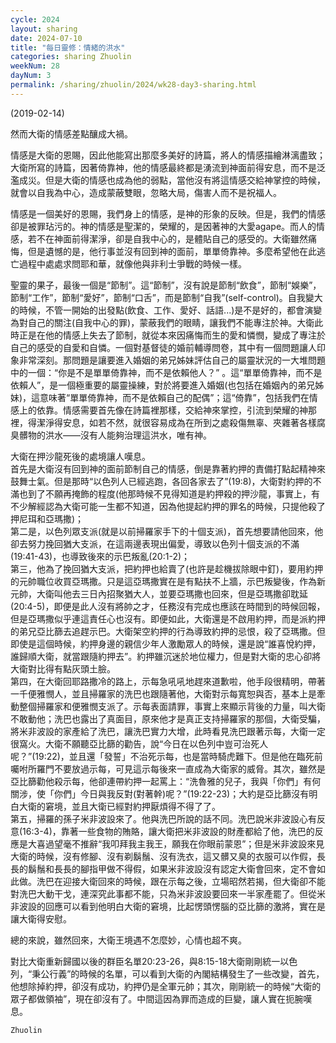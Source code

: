 ```yaml
---
cycle: 2024
layout: sharing
date: 2024-07-10
title: "每日靈修：情緒的洪水"
categories: sharing Zhuolin
weekNum: 28
dayNum: 3
permalink: /sharing/zhuolin/2024/wk28-day3-sharing.html
---
```

(2019-02-14)

然而大衛的情感差點釀成大禍。  

情感是大衛的恩賜，因此他能寫出那麼多美好的詩篇，將人的情感描繪淋漓盡致；大衛所寫的詩篇，因著倚靠神，他的情感最終都是湧流到神面前得安息，而不是泛濫成災。但是大衛的情感也成為他的弱點，當他沒有將這情感交給神掌控的時候，就會以自我為中心，造成蒙蔽雙眼，忽略大局，傷害人而不是祝福人。  

情感是一個美好的恩賜，我們身上的情感，是神的形象的反映。但是，我們的情感卻是被罪玷污的。神的情感是聖潔的，榮耀的，是因著神的大愛agape。而人的情感，若不在神面前得潔淨，卻是自我中心的，是體貼自己的感受的。大衛雖然痛悔，但是遺憾的是，他行事並沒有回到神的面前，單單倚靠神。多麼希望他在此逃亡過程中處處求問耶和華，就像他與非利士爭戰的時候一樣。  

聖靈的果子，最後一個是“節制”。這“節制”，沒有說是節制“飲食”，節制“娛樂”，節制“工作”，節制“愛好”，節制“口舌”，而是節制“自我”(self-control)。自我變大的時候，不管一開始的出發點(飲食、工作、愛好、話語...)是不是好的，都會演變為對自己的關注(自我中心的罪)，蒙蔽我們的眼睛，讓我們不能專注於神。大衛此時正是在他的情感上失去了節制，就從本來因痛悔而生的愛和憐憫，變成了專注於自己的感受的自愛和自憐。一個對基督徒的婚前輔導問卷，其中有一個問題讓人印象非常深刻。那問題是讓要進入婚姻的弟兄姊妹評估自己的屬靈狀況的一大堆問題中的一個：“你是不是單單倚靠神，而不是依賴他人？” 。這“單單倚靠神，而不是依賴人”，是一個極重要的屬靈操練，對於將要進入婚姻(也包括在婚姻內的弟兄姊妹)，這意味著“單單倚靠神，而不是依賴自己的配偶”；這“倚靠”，包括我們在情感上的依靠。情感需要首先像在詩篇裡那樣，交給神來掌控，引流到榮耀的神那裡，得潔淨得安息，如若不然，就很容易成為在所到之處殺傷無辜、夾雜著各樣腐臭髒物的洪水——沒有人能夠治理這洪水，唯有神。  

大衛在押沙龍死後的處境讓人嘆息。    
首先是大衛沒有回到神的面前節制自己的情感，倒是靠著約押的責備打點起精神來鼓舞士氣。但是那時“以色列人已經逃跑，各回各家去了”(19:8)，大衛對約押的不滿也到了不願再掩飾的程度(他那時候不見得知道是約押殺的押沙龍，事實上，有不少解經認為大衛可能一生都不知道，因為他提起約押的罪名的時候，只提他殺了押尼珥和亞瑪撒)；    
第二是，以色列眾支派(就是以前掃羅家手下的十個支派)，首先想要請他回來，他卻去努力挽回猶大支派，在這兩邊表現出偏愛，導致以色列十個支派的不滿(19:41-43)，也導致後來的示巴叛亂(20:1-2)；    
第三，他為了挽回猶大支派，把約押也給賣了(也許是趁機拔除眼中釘)，要用約押的元帥職位收買亞瑪撒。只是這亞瑪撒實在是有點扶不上牆，示巴叛變後，作為新元帥，大衛叫他去三日內招聚猶大人，並要亞瑪撒也回來，但是亞瑪撒卻耽延(20:4-5)，即便是此人沒有將帥之才，任務沒有完成也應該在時間到的時候回報，但是亞瑪撒似乎連這責任心也沒有。即便如此，大衛還是不啟用約押，而是派約押的弟兄亞比篩去追趕示巴。大衛架空約押的行為導致約押的忌恨，殺了亞瑪撒。但即使是這個時候，約押身邊的親信少年人激勵眾人的時候，還是說“誰喜悅約押，誰歸順大衛，就當跟隨約押去”。約押雖沉迷於地位權力，但是對大衛的忠心卻將大衛對比得有點灰頭土臉。    
第四，在大衛回耶路撒冷的路上，示每急吼吼地趕來道歉啦，他手段很精明，帶著一千便雅憫人，並且掃羅家的洗巴也跟隨著他，大衛對示每寬恕與否，基本上是牽動整個掃羅家和便雅憫支派了。示每表面請罪，事實上來顯示背後的力量，叫大衛不敢動他；洗巴也露出了真面目，原來他才是真正支持掃羅家的那個，大衛受騙，將米非波設的家產給了洗巴，讓洗巴實力大增，此時看見洗巴跟著示每，大衛一定很窩火。大衛不願聽亞比篩的勸告，說“今日在以色列中豈可治死人呢？”(19:22)，並且還「發誓」不治死示每，也是當時騎虎難下。但是他在臨死前囑咐所羅門不要放過示每，可見這示每後來一直成為大衛家的威脅。其次，雖然是亞比篩勸他殺示每，他卻連帶約押一起罵上：“洗魯雅的兒子，我與「你們」有何關涉，使「你們」今日與我反對(對著幹)呢？”(19:22-23)；大約是亞比篩沒有明白大衛的窘境，並且大衛已經對約押厭煩得不得了了。    
第五，掃羅的孫子米非波設來了。他與洗巴所說的話不同。洗巴說米非波設心有反意(16:3-4)，靠著一些食物的賄賂，讓大衛把米非波設的財產都給了他，洗巴的反應是大喜過望毫不推辭“我叩拜我主我王，願我在你眼前蒙恩”；但是米非波設來見大衛的時候，沒有修腳、沒有剃鬍鬚、沒有洗衣，這又髒又臭的衣服可以作假，長長的鬍鬚和長長的腳指甲做不得假，如果米非波設沒有認定大衛會回來，定不會如此做。洗巴在迎接大衛回來的時候，跟在示每之後，立場昭然若揭，但大衛卻不能對洗巴大動干戈，連深究此事都不能，只為米非波設要回來一半家產罷了。但從米非波設的回應可以看到他明白大衛的窘境，比起愣頭愣腦的亞比篩的激將，實在是讓大衛得安慰。  

總的來說，雖然回來，大衛王境遇不怎麼妙，心情也超不爽。  

對比大衛重新歸國以後的群臣名單20:23-26，與8:15-18大衛剛剛統一以色列，“秉公行義”的時候的名單，可以看到大衛的內閣結構發生了一些改變，首先，他想除掉約押，卻沒有成功，約押仍是全軍元帥；其次，剛剛統一的時候“大衛的眾子都做領袖”，現在卻沒有了。中間這因為罪而造成的巨變，讓人實在扼腕嘆息。  

`Zhuolin`  
